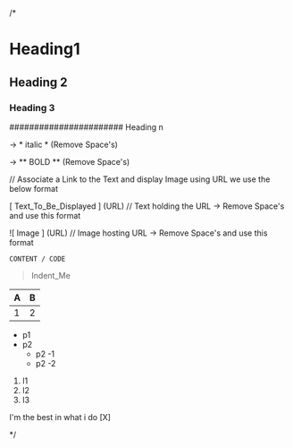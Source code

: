 /*

<!-- Remove space to use them -->
# Heading1

## Heading 2

### Heading 3 

####################### Heading n

<!-- // For Italic we use single * opening and closing and text in between that  -->

-> * italic * (Remove Space's)

<!-- // For Bold we use Double ** opening and closing and text in between that -->

-> ** BOLD ** (Remove Space's)

// Associate a Link to the Text and display Image using URL we use the below format

[ Text_To_Be_Displayed ] (URL) // Text holding the URL -> Remove Space's and use this format

<!-- Display IMAGE -->

![ Image ] (URL) // Image hosting URL -> Remove Space's and use this format

<!-- Display Code Snippet -->

``` Language(python,java,json,c++,git_commands)
CONTENT / CODE
```

<!-- Quote the content (Kind of Indentation) use >following the word needed to be indented -->

>Indent_Me

<!-- Table representation we use | Heading / content | which act's as an building blocks -->

|A|B|
|-|-|
|1|2|

<!-- List are represented using the * symbol for unordered list , numbers for ordered list and can manually indent here as pre format which will reflect on real web -->

* p1
* p2
    * p2 -1
    * p2 -2

1. l1
2. l2
3. l3

<!-- Check box are like square braces and x in between them [X] , [] -->

I'm the best in what i do [X]


*/

